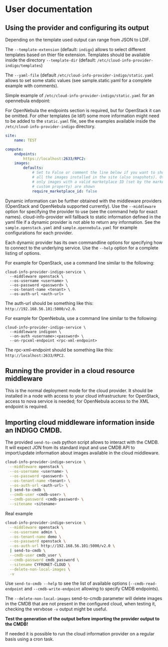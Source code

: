 # User documentation

## Using the provider and configuring its output

Depending on the template used output can range from JSON to LDIF.

The ```--template-extension``` (default: ```indigo```) allows to select different
templates based on thier file extension.
Templates should be available inside the directory ```--template-dir```
(default: ```/etc/cloud-info-provider-indigo/templates```)

The ```--yaml-file``` (default ```/etc/cloud-info-provider-indigo/static.yaml``` allows
to set some static values (see sample.static.yaml for a complete example with comments).

Simple example of ```/etc/cloud-info-provider-indigo/static.yaml``` for an opennebula
endpoint:

For OpenNebula the endpoints section is required, but for OpenStack it can be
omitted.
For other templates (ie ldif) some more information might need to be added to
the `static.yaml` file, see the examples available inside the
`/etc/cloud-info-provider-indigo` directory.

``` yaml
site:
    name: TEST

compute:
    endpoints:
        https://localhost:2633/RPC2:
    images:
        defaults:
            # Set to False or comment the line below if you want to show
            # all the images installed in the site (also snapshots). Otherwise
            # only images with a valid marketplace ID (set by the marketplace
            # custom property) are shown
            require_marketplace_id: false
```

Dynamic information can be further obtained with the middleware providers
(OpenStack and OpenNebula supported currently). Use the
`--middleware` option for specifying the provider to use (see the command
help for exact names). cloud-info-provider will fallback to static information
defined in the yaml file if a dynamic provider is not able to return any
information. See the `sample.openstack.yaml` and `sample.opennebula.yaml`
for example configurations for each provider.

Each dynamic provider has its own commandline options for specifying how
to connect to the underlying service. Use the `--help` option for a complete
listing of options.

For example for OpenStack, use a command line similar to the following:
```
cloud-info-provider-indigo-service \
  --middleware openstack \
  --os-username <username> \
  --os-password <password> \
  --os-tenant-name <tenant> \
  --os-auth-url <auth-url>
```
The auth-url should be something like this: ` http://192.168.56.101:5000/v2.0 `.

For example for OpenNebula, use a command line similar to the following:
```
cloud-info-provider-indigo-service \
  --middleware indigoon \
  --on-auth <username>:<password> \
  --on-rpcxml-endpoint <rpc-xml-endpoint>
```
The rpc-xml-endpoint should be something like this: ` http://localhost:2633/RPC2 `.

## Running the provider in a cloud resource middleware

This is the normal deployment mode for the cloud provider. It should be installed
in a node with access to your cloud infrastructure: for OpenStack, access to
nova service is needed; for OpenNebula access to the XML endpoint is required.

## Importing cloud middleware information inside an INDIGO CMDB.

The provided ```send-to-cmdb``` python script allows to interact with the CMDB.
It will expect JON from its standard input and use CMDB API to import/update
information about images available in the cloud middleware.

``` sh
cloud-info-provider-indigo-service \
  --middleware openstack \
  --os-username <username> \
  --os-password <password> \
  --os-tenant-name <tenant> \
  --os-auth-url <auth-url> \
  | send-to-cmdb \
  --cmdb-user <cmdb-user> \
  --cmdb-password <cmdb-password> \
  --sitename <sitename>
```

Real example

``` sh
cloud-info-provider-indigo-service \
  --middleware openstack \
  --os-username admin \
  --os-tenant-name demo \
  --os-password openstack \
  --os-auth-url http://192.168.56.101:5000/v2.0 \
  | send-to-cmdb \
  --cmdb-user cmdb_user \
  --cmdb-password cmdb_password \
  --sitename CYFRONET-CLOUD \
  --delete-non-local-images \
  -v
```

Use ```send-to-cmdb --help``` to see the list of available options
(```--cmdb-read-endpoint``` and ```--cmdb-write-endpoint``` allowing to specify
CMDB endpoints).

The ` --delete-non-local-images ` send-to-cmdb parameter will delete images in
the CMDB that are not present in the configured cloud, when testing it,
checking the vervbose `-v` output might be useful.

**Test the generation of the output before importing the provider output to the CMDB!**

If needed it is possible to run the cloud information provider on a regular
basis using a cron task.
